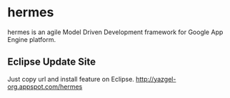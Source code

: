 # hermes

hermes is an agile Model Driven Development framework for Google App Engine platform.

## Eclipse Update Site
Just copy url and install feature on Eclipse. http://yazgel-org.appspot.com/hermes
